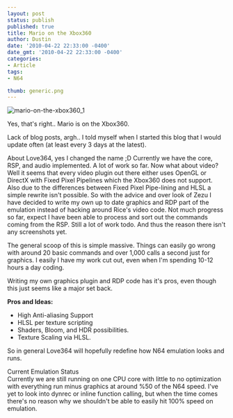 ```yaml
---
layout: post
status: publish
published: true
title: Mario on the Xbox360
author: Dustin
date: '2010-04-22 22:33:00 -0400'
date_gmt: '2010-04-22 22:33:00 -0400'
categories:
- Article
tags:
- N64

thumb: generic.png
---
```

![mario-on-the-xbox360_1](//lovemhz.com/wp-content/uploads/2015/12/mario-on-the-xbox360_1.jpg)

Yes, that's right.. Mario is on the Xbox360.

Lack of blog posts, argh.. I told myself when I started this blog that I would
update often (at least every 3 days at the latest).

About Love364, yes I changed the name ;D Currently we have the core, RSP, and
audio implemented. A lot of work so far. Now what about video? Well it seems
that every video plugin out there either uses OpenGL or DirectX with Fixed Pixel
Pipelines which the Xbox360 does not support. Also due to the differences
between Fixed Pixel Pipe-lining and HLSL a simple rewrite isn't possible. So
with the advice and over look of Zezu I have decided to write my own up to date
graphics and RDP part of the emulation instead of hacking around Rice's video
code. Not much progress so far, expect I have been able to process and sort out
the commands coming from the RSP. Still a lot of work todo. And thus the reason
there isn't any screenshots yet.

The general scoop of this is simple massive. Things can easily go wrong with
around 20 basic commands and over 1,000 calls a second just for graphics. I
easily I have my work cut out, even when I'm spending 10-12 hours a day coding.

Writing my own graphics plugin and RDP code has it's pros, even though this just
seems like a major set back.

**Pros and Ideas:**

*   High Anti-aliasing Support
*   HLSL per texture scripting
*   Shaders, Bloom, and HDR possibilities.
*   Texture Scaling via HLSL.

So in general Love364 will hopefully redefine how N64 emulation looks and runs.

Current Emulation Status  
Currently we are still running on one CPU core with little to no optimization
with everything run minus graphics at around %50 of the N64 speed. I've yet to
look into dynrec or inline function calling, but when the time comes there's no
reason why we shouldn't be able to easily hit 100% speed on emulation.
